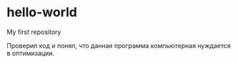 # hello-world
My first repository

Проверил код и понял, что данная программа компьютерная нуждается в оптимизации.
